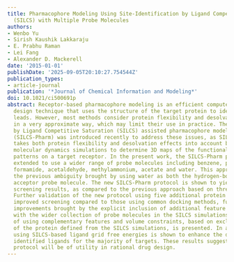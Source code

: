 ```yaml
---
title: Pharmacophore Modeling Using Site-Identification by Ligand Competitive Saturation
  (SILCS) with Multiple Probe Molecules
authors:
- Wenbo Yu
- Sirish Kaushik Lakkaraju
- E. Prabhu Raman
- Lei Fang
- Alexander D. Mackerell
date: '2015-01-01'
publishDate: '2025-09-05T20:10:27.754544Z'
publication_types:
- article-journal
publication: '*Journal of Chemical Information and Modeling*'
doi: 10.1021/ci500691p
abstract: Receptor-based pharmacophore modeling is an efficient computer-aided drug
  design technique that uses the structure of the target protein to identify novel
  leads. However, most methods consider protein flexibility and desolvation effects
  in a very approximate way, which may limit their use in practice. The Site-Identification
  by Ligand Competitive Saturation (SILCS) assisted pharmacophore modeling protocol
  (SILCS-Pharm) was introduced recently to address these issues, as SILCS naturally
  takes both protein flexibility and desolvation effects into account by using full
  molecular dynamics simulations to determine 3D maps of the functional group-affinity
  patterns on a target receptor. In the present work, the SILCS-Pharm protocol is
  extended to use a wider range of probe molecules including benzene, propane, methanol,
  formamide, acetaldehyde, methylammonium, acetate and water. This approach removes
  the previous ambiguity brought by using water as both the hydrogen-bond donor and
  acceptor probe molecule. The new SILCS-Pharm protocol is shown to yield improved
  screening results, as compared to the previous approach based on three target proteins.
  Further validation of the new protocol using five additional protein targets showed
  improved screening compared to those using common docking methods, further indicating
  improvements brought by the explicit inclusion of additional feature types associated
  with the wider collection of probe molecules in the SILCS simulations. The advantage
  of using complementary features and volume constraints, based on exclusion maps
  of the protein defined from the SILCS simulations, is presented. In addition, reranking
  using SILCS-based ligand grid free energies is shown to enhance the diversity of
  identified ligands for the majority of targets. These results suggest that the SILCS-Pharm
  protocol will be of utility in rational drug design.
---
```

